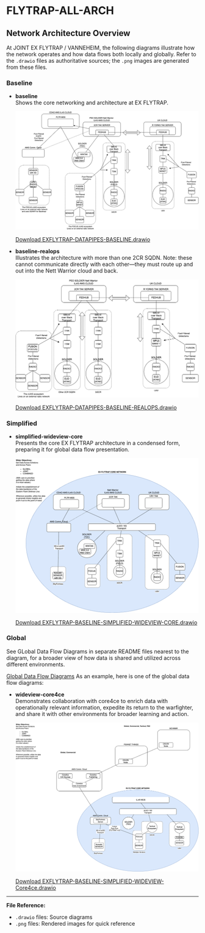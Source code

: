 # FLYTRAP-ALL-ARCH
## Network Architecture Overview

At JOINT EX FLYTRAP / VANNEHEIM, the following diagrams illustrate how the network operates and how data flows both locally and globally. Refer to the `.drawio` files as authoritative sources; the `.png` images are generated from these files.

### Baseline

- **baseline**  
    Shows the core networking and architecture at EX FLYTRAP.

    ![EXFLYTRAP-DATAPIPES-BASELINE.drawio.png](baseline/EXFLYTRAP-DATAPIPES-BASELINE.drawio.png)
    
    [Download EXFLYTRAP-DATAPIPES-BASELINE.drawio](baseline/EXFLYTRAP-DATAPIPES-BASELINE.drawio)

- **baseline-realops**  
    Illustrates the architecture with more than one 2CR SQDN. Note: these cannot communicate directly with each other—they must route up and out into the Nett Warrior cloud and back.

    ![EXFLYTRAP-DATAPIPES-BASELINE-REALOPS.drawio.png](baseline/EXFLYTRAP-DATAPIPES-BASELINE-REALOPS.drawio.png)
    
    [Download EXFLYTRAP-DATAPIPES-BASELINE-REALOPS.drawio](baseline/EXFLYTRAP-DATAPIPES-BASELINE-REALOPS.drawio)

### Simplified

- **simplified-wideview-core**  
    Presents the core EX FLYTRAP architecture in a condensed form, preparing it for global data flow presentation.

    ![EXFLYTRAP-BASELINE-SIMPLIFIED-WIDEVIEW-CORE.drawio.png](simplified/EXFLYTRAP-BASELINE-SIMPLIFIED-WIDEVIEW-CORE.drawio.png)
    
    [Download EXFLYTRAP-BASELINE-SIMPLIFIED-WIDEVIEW-CORE.drawio](simplified/EXFLYTRAP-BASELINE-SIMPLIFIED-WIDEVIEW-CORE.drawio)

### Global

See GLobal Data Flow Diagrams in separate README files nearest to the diagram, for a broader view of how data is shared and utilized across different environments.

[Global Data Flow Diagrams](global/README.md)
As an example, here is one of the global data flow diagrams:

- **wideview-core4ce**  
    Demonstrates collaboration with core4ce to enrich data with operationally relevant information, expedite its return to the warfighter, and share it with other environments for broader learning and action.

    ![wideview-core4ce.png](global/core4ce/EXFLYTRAP-BASELINE-SIMPLIFIED-WIDEVIEW-Core4ce.drawio.png)
    
    [Download EXFLYTRAP-BASELINE-SIMPLIFIED-WIDEVIEW-Core4ce.drawio](global/core4rce/EXFLYTRAP-BASELINE-SIMPLIFIED-WIDEVIEW-Core4ce.drawio)



---
**File Reference:**  
- `.drawio` files: Source diagrams  
- `.png` files: Rendered images for quick reference